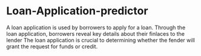 # Loan-Application-predictor
A loan application is used by borrowers to apply for a loan. Through the loan application, borrowers reveal key details about their finlaces to the lender The loan application is crucial to determining whether the fender will grant the request for funds or credit.

